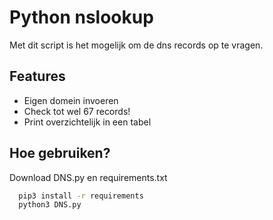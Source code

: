 
# Python nslookup

Met dit script is het mogelijk om de dns records op te vragen.
## Features

- Eigen domein invoeren
- Check tot wel 67 records!
- Print overzichtelijk in een tabel


## Hoe gebruiken?

Download DNS.py en requirements.txt

```bash
  pip3 install -r requirements
  python3 DNS.py
```
    
